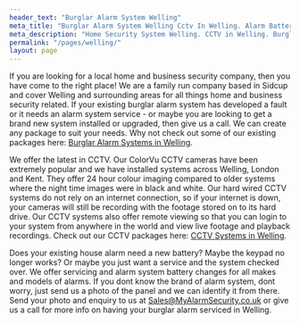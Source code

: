 ```yaml
---
header_text: "Burglar Alarm System Welling"
meta_title: "Burglar Alarm System Welling Cctv In Welling. Alarm Battery"
meta_description: "Home Security System Welling. CCTV in Welling. Burglar Alarm Service Welling. Alarm Battery Welling. Contact us  020 8302 4065."
permalink: "/pages/welling/"
layout: page
---
```


If you are looking for a local home and business security company, then you have come to the right place! We are a family run company based in Sidcup and cover Welling and surrounding areas for all things home and business security related. If your existing burglar alarm system has developed a fault or it needs an alarm system service - or maybe you are looking to get a brand new system installed or upgraded, then give us a call. We can create any package to suit your needs. Why not check out some of our existing packages here: [Burglar Alarm Systems in Welling](/categories/burglar-alarms/).

We offer the latest in CCTV. Our ColorVu CCTV cameras have been extremely popular and we have installed systems across Welling, London and Kent. They offer 24 hour colour imaging compared to older systems where the night time images were in black and white. Our hard wired CCTV systems do not rely on an internet connection, so if your internet is down, your cameras will still be recording with the footage stored on to its hard drive. Our CCTV systems also offer remote viewing so that you can login to your system from anywhere in the world and view live footage and playback recordings. Check out our CCTV packages here: [CCTV Systems in Welling](/categories/cctv/).

Does your existing house alarm need a new battery? Maybe the keypad no longer works? Or maybe you just want a service and the system checked over. We offer servicing and alarm system battery changes for all makes and models of alarms. If you dont know the brand of alarm system, dont worry, just send us a photo of the panel and we can identify it from there. Send your photo and enquiry to us at <Sales@MyAlarmSecurity.co.uk> or give us a call for more info on having your burglar alarm serviced in Welling.